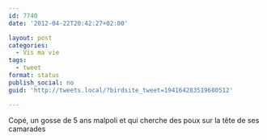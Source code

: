```yaml
---
id: 7740
date: '2012-04-22T20:42:27+02:00'

layout: post
categories:
  - Vis ma vie
tags:
  - tweet
format: status
publish_social: no
guid: 'http://tweets.local/?birdsite_tweet=194164283519680512'

---
```


Copé, un gosse de 5 ans malpoli et qui cherche des poux sur la tête de ses camarades